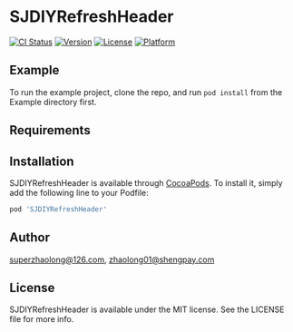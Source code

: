 # SJDIYRefreshHeader

[![CI Status](http://img.shields.io/travis/superzhaolong@126.com/SJDIYRefreshHeader.svg?style=flat)](https://travis-ci.org/superzhaolong@126.com/SJDIYRefreshHeader)
[![Version](https://img.shields.io/cocoapods/v/SJDIYRefreshHeader.svg?style=flat)](http://cocoapods.org/pods/SJDIYRefreshHeader)
[![License](https://img.shields.io/cocoapods/l/SJDIYRefreshHeader.svg?style=flat)](http://cocoapods.org/pods/SJDIYRefreshHeader)
[![Platform](https://img.shields.io/cocoapods/p/SJDIYRefreshHeader.svg?style=flat)](http://cocoapods.org/pods/SJDIYRefreshHeader)

## Example

To run the example project, clone the repo, and run `pod install` from the Example directory first.

## Requirements

## Installation

SJDIYRefreshHeader is available through [CocoaPods](http://cocoapods.org). To install
it, simply add the following line to your Podfile:

```ruby
pod 'SJDIYRefreshHeader'
```

## Author

superzhaolong@126.com, zhaolong01@shengpay.com

## License

SJDIYRefreshHeader is available under the MIT license. See the LICENSE file for more info.

